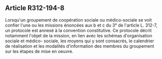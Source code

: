 ## Article R312-194-8

Lorsqu'un groupement de coopération sociale ou médico-sociale se voit confier l'une ou les missions
énoncées aux b et c du 3° de l'article L. 312-7, un protocole est annexé à la convention constitutive. Ce
protocole décrit notamment l'objet de la mission, en lien avec les schémas d'organisation sociale et médico-
sociale, les moyens qui y sont consacrés, le calendrier de réalisation et les modalités d'information des
membres du groupement sur les étapes de mise en oeuvre.

